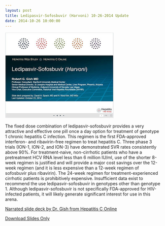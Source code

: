 ```yaml
---
layout: post
title: Ledipasvir-Sofosbuvir (Harvoni) 10-26-2014 Update
date: 2014-10-26 10:00:00
---
```


![](/assets/images/ledipasvir-sofosbuvir-harvoni-10-26-2014-update.jpg)

The fixed dose combination of ledipasvir-sofosbuvir provides a very attractive and effective one pill once a day option for treatment of genotype 1 chronic hepatitis C infection.  This regimen is the first FDA-approved interferon- and ribavirin-free regimen to treat hepatitis C. Three phase 3 trials (ION-1, ION-2, and ION-3) have demonstrated SVR rates consistently above 90%. For treatment-naive, non-cirrhotic patients who have a pretreatment HCV RNA level less than 6 million IU/ml, use of the shorter 8-week regimen is justified and will provide a major cost savings over the 12-week regimen (and it is less expensive than a 12-week regimen of sofosbuvir plus ribavirin). The 24-week regimen for treatment-experienced cirrhotic patients is prohibitively expensive. Insufficient data exist to recommend the use ledipasvir-sofosbuvir in genotypes other than genotype 1.  Although ledipasvir-sofosbuvir is not specifically FDA-approved for HIV-infected patients, it will likely generate significant interest for use in this arena. 

[Narrated slide deck by Dr. Gish from Hepatitis C Online](http://www.hepatitisc.uw.edu/browse/all/lectures#go/special-topics/ledipasvir-sofosbuvir/presentation)

[Download Slides Only](https://jumpshare.com/v/35ThtfdofzaO6k6oh52A)